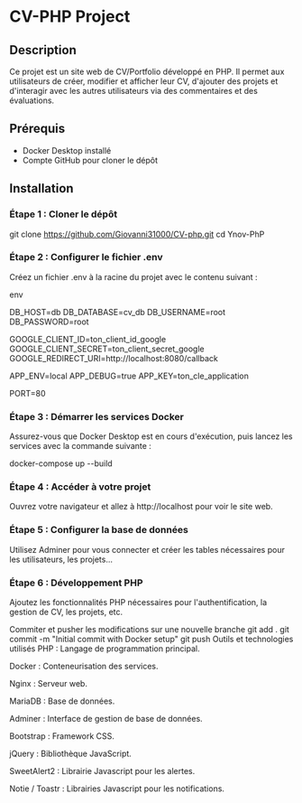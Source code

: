 # CV-PHP Project

## Description
Ce projet est un site web de CV/Portfolio développé en PHP. Il permet aux utilisateurs de créer, modifier et afficher leur CV, d'ajouter des projets et d'interagir avec les autres utilisateurs via des commentaires et des évaluations.

## Prérequis
- Docker Desktop installé
- Compte GitHub pour cloner le dépôt

## Installation

### Étape 1 : Cloner le dépôt
git clone https://github.com/Giovanni31000/CV-php.git
cd Ynov-PhP

### Étape 2 : Configurer le fichier .env
Créez un fichier .env à la racine du projet avec le contenu suivant :

env

DB_HOST=db
DB_DATABASE=cv_db
DB_USERNAME=root
DB_PASSWORD=root

GOOGLE_CLIENT_ID=ton_client_id_google
GOOGLE_CLIENT_SECRET=ton_client_secret_google
GOOGLE_REDIRECT_URI=http://localhost:8080/callback

APP_ENV=local
APP_DEBUG=true
APP_KEY=ton_cle_application

PORT=80
### Étape 3 : Démarrer les services Docker
Assurez-vous que Docker Desktop est en cours d'exécution, puis lancez les services avec la commande suivante :

docker-compose up --build
### Étape 4 : Accéder à votre projet
Ouvrez votre navigateur et allez à http://localhost pour voir le site web.

### Étape 5 : Configurer la base de données
Utilisez Adminer pour vous connecter et créer les tables nécessaires pour les utilisateurs, les projets...

### Étape 6 : Développement PHP
Ajoutez les fonctionnalités PHP nécessaires pour l'authentification, la gestion de CV, les projets, etc.

Commiter et pusher les modifications sur une nouvelle branche
git add .
git commit -m "Initial commit with Docker setup"
git push
Outils et technologies utilisés
PHP : Langage de programmation principal.

Docker : Conteneurisation des services.

Nginx : Serveur web.

MariaDB : Base de données.

Adminer : Interface de gestion de base de données.

Bootstrap : Framework CSS.

jQuery : Bibliothèque JavaScript.

SweetAlert2 : Librairie Javascript pour les alertes.

Notie / Toastr : Librairies Javascript pour les notifications.